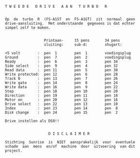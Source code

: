           T W E E D E   D R I V E   A A N   T U R B O   R 
                                                                 
          
          Op  de  turbo  R  (FS-A1ST  en  FS-A1GT)  zit  normaal  geen 
          drive-aansluiting.  Met onderstaande  gegevens is dat echter 
          simpel zelf te maken.
          
          
                            Printaan-     15 pens       34 pens
                            sluiting:     sub-d:        shugart:
          
          +5 volt        :  pen  1        pen  1        voedingsplug
          Ground         :  pen  7        pen  2        voedingsplug
          Ready          :  pen  6        pen  3        pen 34
          Side select    :  pen  9        pen  4        pen 32
          Read data      :  pen 11        pen  5        pen 30
          Write protected:  pen 12        pen  6        pen 28
          Track 0        :  pen 13        pen  7        pen 26
          Write gate     :  pen 14        pen  8        pen 24
          Write data     :  pen 16        pen  9        pen 22
          Step           :  pen 18        pen 10        pen 20
          Direction      :  pen 19        pen 11        pen 18
          Motor on       :  pen 20        pen 12        pen 16
          Drive select   :  pen 22        pen 13        pen 10
          Index          :  pen 23        pen 14        pen  8
          Disk change    :  pen 24        pen 15        pen  2
          
          Drive instellen als DS0!!
          
          
                              D I S C L A I M E R 
          
          Stichting  Sunrise  is  NIET  aansprakelijk  voor  eventuele 
          schade  aan  mens  en/of  machine  door  uitvoering  van dit 
          project.
      